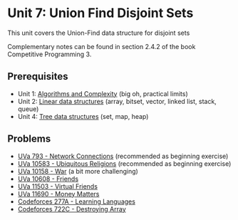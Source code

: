 # Unit 7: Union Find Disjoint Sets
This unit covers the Union-Find data structure for disjoint sets

Complementary notes can be found in section 2.4.2 of the book Competitive Programming 3.

## Prerequisites
- Unit 1: [Algorithms and Complexity](../01-complexity) (big oh, practical limits)
- Unit 2: [Linear data structures](../02-linear-struct) (array, bitset, vector, linked list, stack, queue)
- Unit 4: [Tree data structures](../04-trees) (set, map, heap)

## Problems
- [UVa 793 - Network Connections](https://uva.onlinejudge.org/index.php?option=com_onlinejudge&Itemid=8&page=show_problem&problem=734&category=) (recommended as beginning exercise)
- [UVa 10583 - Ubiquitous Religions](https://uva.onlinejudge.org/index.php?option=com_onlinejudge&Itemid=8&page=show_problem&problem=1524&category=) (recommended as beginning exercise)
- [UVa 10158 - War](https://uva.onlinejudge.org/index.php?option=com_onlinejudge&Itemid=8&page=show_problem&problem=1099&category=) (a bit more challenging)
- [UVa 10608 - Friends](https://uva.onlinejudge.org/index.php?option=com_onlinejudge&Itemid=8&page=show_problem&problem=1549&category=)
- [UVa 11503 - Virtual Friends](https://uva.onlinejudge.org/index.php?option=com_onlinejudge&Itemid=8&page=show_problem&problem=2498&category=)
- [UVa 11690 - Money Matters](https://uva.onlinejudge.org/index.php?option=com_onlinejudge&Itemid=8&page=show_problem&problem=2737&category=)
- [Codeforces 277A - Learning Languages](http://codeforces.com/problemset/problem/277/A)
- [Codeforces 722C - Destroying Array](http://codeforces.com/problemset/problem/722/C)
